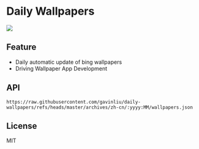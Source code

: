 # Daily Wallpapers
  
![](https://www.bing.com/th?id=OHR.BearLodge_ZH-CN5880511888_UHD.jpg)

## Feature

- Daily automatic update of bing wallpapers
- Driving Wallpaper App Development

## API

```
https://raw.githubusercontent.com/gavinliu/daily-wallpapers/refs/heads/master/archives/zh-cn/:yyyy:MM/wallpapers.json
```

## License

MIT
  